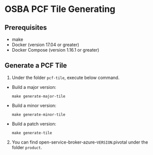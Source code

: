 # OSBA PCF Tile Generating

## Prerequisites

  * make
  * Docker (version 17.04 or greater)
  * Docker Compose (version 1.16.1 or greater)

## Generate a PCF Tile

  1. Under the folder `pcf-tile`, execute below command.
  
  * Build a major version:
    ```
    make generate-major-tile
    ```
    
  * Build a minor version:
    ```
    make generate-minor-tile
    ```
    
  * Build a patch version:
    ```
    make generate-tile
    ```

  2. You can find open-service-broker-azure-`VERSION`.pivotal under the folder `product`.
